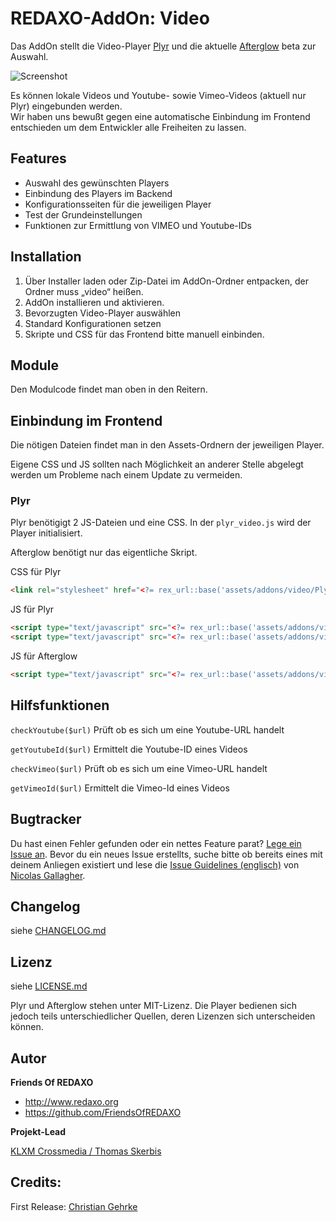 
REDAXO-AddOn: Video
================================================================================

Das AddOn stellt die Video-Player [Plyr](https://plyr.io) und die aktuelle [Afterglow](https://afterglowplayer.com) beta zur Auswahl.

![Screenshot](https://raw.githubusercontent.com/FriendsOfREDAXO/video/assets/video_01.jpg)

Es können lokale Videos und Youtube- sowie Vimeo-Videos (aktuell nur Plyr) eingebunden werden.  
Wir haben uns bewußt gegen eine automatische Einbindung im Frontend entschieden um dem Entwickler alle Freiheiten zu lassen. 


## Features
- Auswahl des gewünschten Players
- Einbindung des Players im Backend
- Konfigurationsseiten für die jeweiligen Player
- Test der Grundeinstellungen
- Funktionen zur Ermittlung von VIMEO und Youtube-IDs


## Installation

1. Über Installer laden oder Zip-Datei im AddOn-Ordner entpacken, der Ordner muss „video“ heißen.
2. AddOn installieren und aktivieren.
3. Bevorzugten Video-Player auswählen
4. Standard Konfigurationen setzen
5. Skripte und CSS für das Frontend bitte manuell einbinden. 


## Module
Den Modulcode findet man oben in den Reitern. 


## Einbindung im Frontend

Die nötigen Dateien findet man in den Assets-Ordnern der jeweiligen Player. 

Eigene CSS und JS sollten nach Möglichkeit an anderer Stelle abgelegt werden um Probleme nach einem Update zu vermeiden. 


### Plyr

Plyr benötigigt 2 JS-Dateien und eine CSS. In der `plyr_video.js` wird der Player initialisiert. 

Afterglow benötigt nur das eigentliche Skript. 


CSS für Plyr

```html
<link rel="stylesheet" href="<?= rex_url::base('assets/addons/video/Plyr/css/plyr.css') ?>">
```

JS für Plyr

```html
<script type="text/javascript" src="<?= rex_url::base('assets/addons/video/Plyr/js/plyr.js') ?>"></script>
<script type="text/javascript" src="<?= rex_url::base('assets/addons/video/Plyr/js/plyr_video.js') ?>"></script>

```

JS für Afterglow

```html
<script type="text/javascript" src="<?= rex_url::base('assets/addons/video/Afterglow/dist/afterglow.min.js') ?>"></script> 
```


## Hilfsfunktionen

`checkYoutube($url)` 
Prüft ob es sich um eine Youtube-URL handelt

`getYoutubeId($url)` 
Ermittelt die Youtube-ID eines Videos

`checkVimeo($url)` 
Prüft ob es sich um eine Vimeo-URL handelt

`getVimeoId($url)` 
Ermittelt die Vimeo-Id eines Videos


## Bugtracker

Du hast einen Fehler gefunden oder ein nettes Feature parat? [Lege ein Issue an](https://github.com/FriendsOfREDAXO/video/issues). Bevor du ein neues Issue erstellts, suche bitte ob bereits eines mit deinem Anliegen existiert und lese die [Issue Guidelines (englisch)](https://github.com/necolas/issue-guidelines) von [Nicolas Gallagher](https://github.com/necolas/).


## Changelog

siehe [CHANGELOG.md](https://github.com/FriendsOfREDAXO/video/blob/master/CHANGELOG.md)

## Lizenz

siehe [LICENSE.md](https://github.com/FriendsOfREDAXO/video/blob/master/LICENSE.md)

Plyr und Afterglow stehen unter MIT-Lizenz. Die Player bedienen sich jedoch teils unterschiedlicher Quellen, deren Lizenzen sich unterscheiden können. 


## Autor

**Friends Of REDAXO**

* http://www.redaxo.org
* https://github.com/FriendsOfREDAXO

**Projekt-Lead**

[KLXM Crossmedia / Thomas Skerbis](https://klxm.de)


## Credits:

First Release: [Christian Gehrke](https://github.com/chrison94)


